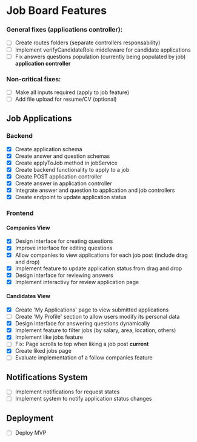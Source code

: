 # Job Board Features

### General fixes (applications controller): 
- [ ] Create routes folders (separate controllers responsability)
- [ ] Implement verifyCandidateRole middleware for candidate applications 
- [ ] Fix answers questions population (currently being populated by job) **application controller**

### Non-critical fixes:
- [ ] Make all inputs required (apply to job feature)
- [ ] Add file upload for resume/CV (optional)

## Job Applications
### Backend
- [x] Create application schema
- [x] Create answer and question schemas
- [x] Create applyToJob method in jobService
- [x] Create backend functionality to apply to a job
- [x] Create POST application controller
- [x] Create answer in application controller
- [x] Integrate answer and question to application and job controllers
- [x] Create endpoint to update application status

### Frontend
#### Companies View
- [x] Design interface for creating questions
- [x] Improve interface for editing questions
- [x] Allow companies to view applications for each job post (include drag and drop)
- [x] Implement feature to update application status from drag and drop
- [x] Design interface for reviewing answers 
- [x] Implement interactivy for review application page

#### Candidates View
- [x] Create 'My Applications' page to view submitted applications
- [ ] Create 'My Profile' section to allow users modify its personal data
- [x] Design interface for answering questions dynamically
- [x] Implement feature to filter jobs (by salary, area, location, others)
- [x] Implement like jobs feature
- [ ] Fix: Page scrolls to top when liking a job post **current**
- [x] Create liked jobs page
- [ ] Evaluate implementation of a follow companies feature

## Notifications System
- [ ] Implement notifications for request states
- [ ] Implement system to notify application status changes

## Deployment
- [ ] Deploy MVP 
